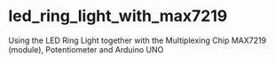 # led_ring_light_with_max7219
Using the LED Ring Light together with the Multiplexing Chip MAX7219 (module), Potentiometer and Arduino UNO
